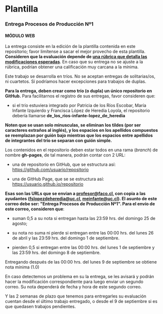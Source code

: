 # Plantilla

### Entrega Procesos de Producción Nº1

#### MÓDULO WEB

La entrega consiste en la edición de la plantilla contenida en este repositorio; favor limítense a sacar el mejor provecho de esta plantilla. **Consideren que la evaluación depende de [una rúbrica que detalla las modificaciones esperadas](https://docs.google.com/spreadsheets/d/1M3ofrTqd8at256lX49kDg6wRTooTTiupnqlP3sFJyLc/edit?usp=sharing)**. En caso que su entrega no se ajuste a la rúbrica, podrían obtener una calificación muy carcana a la mínima.

Este trabajo se desarrolla en tríos. No se aceptan entregas de solitarias/os, ni cuartetos. Sí podríamos hacer excepciones para trabajos de duplas.

**Para la entrega, deben crear como trío (o dupla) un único repositorio en GitHub.** Para facilitarnos el registro de sus entregas, favor consideren que:

- si el trío estuviera integrado por Patricia de los Ríos Escobar, María Infante Izquierdo y Francisca López de Heredia Loyola, el repositorio debería llamarse **de_los_rios-infante-lopez_de_heredia**

**Noten que se usan solo minusculas, se eliminan los tildes (por ser caracteres extraños al inglés), y los espacios en los apellidos compuestos se reemplazan por guión bajo mientras que los espacios entre apellidos de integrantes del trío se separan con guión simple.**

Los contenidos en el repositorio deben estar todos en una rama (*branch*) de nombre **gh-pages**, de tal manera, podrán contar con 2 URL:

- una de repositorio en GitHub, que se estructura así: https://github.com/usuario/repositorio

- una de GitHub Page, que se se estructura así: https://usuario.github.io/repositorio

**Esas son las URLs que se envían a profesor@faco.cl, con copia a las ayudantes (fslopezdeheredia@uc.cl, meinfante@uc.cl). El asunto de este correo debe ser: "Entrega Procesos de Producción Nº1". Para el envío de este correo, consideren que**: 

- suman 0,5 a su nota si entregan hasta las 23:59 hrs. del domingo 25 de agosto;

- su nota no suma ni pierde si entregan entre las 00:00 hrs. del lunes 26 de abril y las 23:59 hrs. del domingo 1 de septiembre.

- pierden 0,5 si entregan entre las 00:00 hrs. del lunes 1 de septiembre y las 23:59 hrs. del domingo 8 de septiembre.

Entregando después de las 00:00 hrs. del lunes 9 de septiembre se obtiene nota mínima (1.0)

En caso detectemos un problema en su la entrega, se les avisará y podrán hacer la modificación correspondiente para luego enviar un segundo correo. Su nota dependerá de fecha y hora de este segundo correo.

Y las 2 semanas de plazo que tenemos para entregarles su evaluación cuentan desde el último trabajo entregado, o desde el 9 de septiembre si es que quedasen trabajos pendientes.
